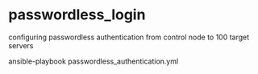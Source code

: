 # passwordless_login
configuring passwordless authentication from control node to 100 target servers


ansible-playbook passwordless_authentication.yml 
